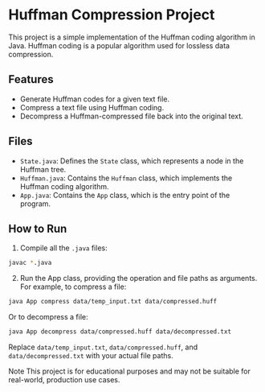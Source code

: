 # Huffman Compression Project

This project is a simple implementation of the Huffman coding algorithm in Java. Huffman coding is a popular algorithm used for lossless data compression.

## Features

- Generate Huffman codes for a given text file.
- Compress a text file using Huffman coding.
- Decompress a Huffman-compressed file back into the original text.

## Files

- `State.java`: Defines the `State` class, which represents a node in the Huffman tree.
- `Huffman.java`: Contains the `Huffman` class, which implements the Huffman coding algorithm.
- `App.java`: Contains the `App` class, which is the entry point of the program.

## How to Run

1. Compile all the `.java` files:

```bash
javac *.java
```
2. Run the App class, providing the operation and file paths as arguments. For example, to compress a file:

```bash
java App compress data/temp_input.txt data/compressed.huff
```
Or to decompress a file:
```bash
java App decompress data/compressed.huff data/decompressed.txt
```

Replace `data/temp_input.txt`, `data/compressed.huff`, and `data/decompressed.txt` with your actual file paths.

Note
This project is for educational purposes and may not be suitable for real-world, production use cases.